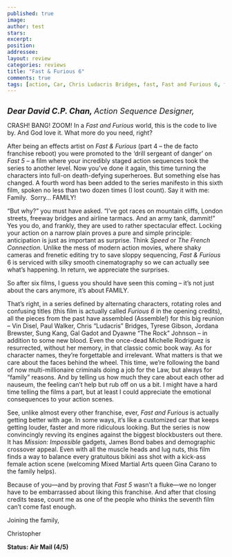 ```yaml
---
published: true
image:
author: test 
stars: 
excerpt: 
position: 
addressee: 
layout: review
categories: reviews
title: "Fast & Furious 6"
comments: true
tags: [action, Car, Chris Ludacris Bridges, fast, Fast and Furious 6, furious, Jordana Brewster, Letters, Paul Walker, Sequel, Sung Kang, Tyrese Gibson, Vin Disel]
---
```

<div><p><span class="full-image-block ssNonEditable"><span><a href="/letters/2013/5/27/fast-furious-6.html"><img src="http://static.squarespace.com/static/5005f6bcc4aa41161b33e89e/5329cf1fe4b07c068ebf74de/5329cf1fe4b07c068ebf7835/1369679074016/Fast%20and%20Furious%206.jpg" alt="" /></a></span></span></p>
<p><em><strong><span style="font-size:130%;">Dear David C.P. Chan,</span></strong><strong style="font-size:130%;"> </strong><span style="font-size:130%;">Action Sequence Designer,</span></em></p>
<p>CRASH! BANG! ZOOM! In a <em>Fast and Furious</em> world, this is the code to live by. And God love it. What more do you need, right?</p>
<p>After being an effects artist on <em>Fast &amp; Furious </em>(part 4 &ndash; the de facto franchise reboot) you were promoted to the &lsquo;drill sergeant of danger&rsquo; on <em>Fast 5 &ndash; </em>a film where your incredibly staged action sequences took the series to another level. Now you&rsquo;ve done it again, this time turning the characters into full-on death-defying superheroes. But something else has changed. A fourth word has been added to the series manifesto in this sixth film, spoken no less than two dozen times (I lost count). Say it with me: Family.&nbsp; Sorry&hellip; FAMILY!</p>
<p>&ldquo;But why?&rdquo; you must have asked. &ldquo;I&rsquo;ve got races on mountain cliffs, London streets, freeway bridges and airline tarmacs. And an army tank, dammit!&rdquo; Yes you do, and frankly, they are used to rather spectacular effect. Locking your action on a narrow plain proves a pure and simple principle: anticipation is just as important as surprise. Think <em>Speed</em> or <em>The French Connection</em>. Unlike the mess of modern action movies, where shaky cameras and frenetic editing try to save sloppy sequencing, <em>Fast &amp; Furious</em> 6 is serviced with silky smooth cinematography so we can actually see what&rsquo;s happening. In return, we appreciate the surprises.&nbsp;</p>
<p>So after six films, I guess you should have seen this coming &ndash; it&rsquo;s not just about the cars anymore, it&rsquo;s about FAMILY.</p>
<p>That&rsquo;s right, in a series defined by alternating characters, rotating roles and confusing titles (this film is actually called <em>Furious 6 </em>in the opening credits), all the pieces from the past have assembled (Assemble!) for this big reunion &ndash; Vin Disel, Paul Walker, Chris &ldquo;Ludacris&rdquo; Bridges, Tyrese Gibson, Jordana Brewster, Sung Kang, Gal Gadot and Dyawne &#8220;The Rock&rdquo; Johnson &ndash; in addition to some new blood. Even the once-dead Michelle Rodriguez is resurrected, without her memory, in that classic comic book way. As for character names, they&rsquo;re forgettable and irrelevant. What matters is that we care about the faces behind the wheel. This time, we&rsquo;re following the band of now multi-millionaire criminals doing a job for the Law, but always for &ldquo;family&rdquo; reasons. And by telling us how much they care about each other ad nauseum, the feeling can&rsquo;t help but rub off on us a bit. I might have a hard time telling the films a part, but at least I could appreciate the emotional consequences to your action scenes.</p>
<p>See, unlike almost every other franchise, ever, <em>Fast and Furious</em> is actually getting better with age. In some ways, it&rsquo;s like a customized car that keeps getting louder, faster and more ridiculous looking. But the series is now convincingly revving its engines against the biggest blockbusters out there. It has <em>Mission: Impossible </em>gadgets<em>, </em>James Bond babes and demographic crossover appeal. Even with all the muscle heads and lug nuts, this film finds a way to balance every gratuitous bikini ass shot with a kick-ass female action scene (welcoming Mixed Martial Arts queen Gina Carano to the family helps).</p>
<p>Because of you&mdash;and by proving that <em>Fast 5</em> wasn&rsquo;t a fluke&mdash;we no longer have to be embarrassed about liking this franchise. And after that closing credits tease, count me as one of the people who thinks the seventh film can&rsquo;t come fast enough.</p>
<p>Joining the family,</p>
<p>Christopher</p>
<p><strong>Status: Air Mail (4/5)</strong></p></div>
